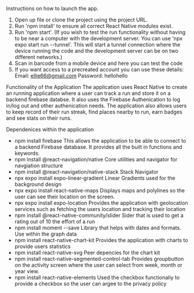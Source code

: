 Instructions on how to launch the app.
1. Open up file or clone the project using the project URL.
2. Run 'npm install' to ensure all correct React Native modules exist.
3. Run 'npm start'. (If you wish to test the run functionality without having to be near a computer with the development server. You can use 'npx expo start run --tunnel'. This will start a tunnel connection
where the device running the code and the development server can be on two different networks.)
4. Scan in barcode from a mobile device and here you can test the code
5. If you want access to a precreated account you can use these details:
Email: ellie66@gmail.com
Password: hellohello

Functionality of the Application
The application uses React Native to create an running application where a user can track a run and store it on a backend firebase databse. It also uses the Firebase Authenication to 
log in/log out and other authenication needs. The application also allows users to keep record of their run streak, find places nearby to run, earn badges and see stats on their
runs.

Dependenices within the application
- npm install firebase
This allows the application to be able to connect to a backend Firebase database. It provides all the built in functions and keywords.
- npm install @react-navigation/native 
Core utilities and navigator for navgiation structure
- npm install @react-navigation/native-stack 
Stack Navigator
- npx expo install expo-linear-gradient 
Linear Gradients used for the background design
- npx expo install react-native-maps 
Displays maps and polylines so the user can see their location on the screen.
- npx expo install expo-location 
Provides the application with geolocation services such as fetching the users location and tracking their location
- npm install @react-native-community/slider 
Sider that is used to get a rating out of 10 the effort of a run
- npm install moment --save 
Library that helps with dates and formats. Use within the graph data
- npm install react-native-chart-kit
Provides the application with charts to provide users statistics
- npm install react-native-svg 
Peer depencies for the chart kit
- npm install react-native-segmented-control-tab
Provides groupbutton on the activity screen where the user can select from week, month or year view.
- npm install react-native-elements 
Used the checkbox functionaliy to provide a checkbox so the user can argee to the privacy policy


